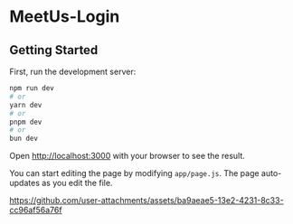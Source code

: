 
# MeetUs-Login

## Getting Started

First, run the development server:

```bash
npm run dev
# or
yarn dev
# or
pnpm dev
# or
bun dev
```

Open [http://localhost:3000](http://localhost:3000) with your browser to see the result.

You can start editing the page by modifying `app/page.js`. The page auto-updates as you edit the file.


https://github.com/user-attachments/assets/ba9aeae5-13e2-4231-8c33-cc96af56a76f
